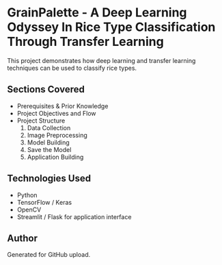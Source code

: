 # GrainPalette - A Deep Learning Odyssey In Rice Type Classification Through Transfer Learning

This project demonstrates how deep learning and transfer learning techniques can be used to classify rice types.

## Sections Covered
- Prerequisites & Prior Knowledge
- Project Objectives and Flow
- Project Structure
    1. Data Collection
    2. Image Preprocessing
    3. Model Building
    4. Save the Model
    5. Application Building

## Technologies Used
- Python
- TensorFlow / Keras
- OpenCV
- Streamlit / Flask for application interface

## Author
Generated for GitHub upload.
